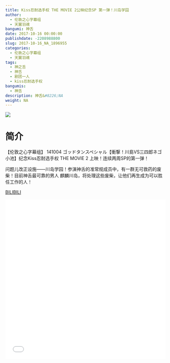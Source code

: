 ```yaml
---
title: Kiss忍耐选手权 THE MOVIE 2公映纪念SP 第一弹！川岛学园
author: 
  - 伦敦之心字幕组
  - 天翼羽魂
bangumi: 神舌
date: 2017-10-16 00:00:00
publishdate: -2208988800
slug: 2017-10-16_NA_1896955
categories: 
  - 伦敦之心字幕组
  - 天翼羽魂
tags: 
  - 神之舌
  - 神舌
  - 剧团一人
  - kiss忍耐选手权
bangumis: 
  - 神舌
description: 神舌&#8226;NA
weight: NA
---
```


![](https://i.imgur.com/qkH2oJf.jpg)

# 简介  
【伦敦之心字幕组】 141004 ゴッドタンスペシャル【衝撃！川島VS三四郎ネゴ小池】纪念Kiss忍耐选手权 THE MOVIE 2 上映！连续两周SP的第一弹！


问题儿改正设施——川岛学园！参演神舌的准常规成员中，有一群无可救药的废柴！目前神舌最可靠的男人 麒麟川岛，将处理这些废柴，让他们再生成为可以胜任工作的人！

  [BILIBILI](https://www.bilibili.com/video/av1896955/)


<div class="vcontainer">  <iframe class='video' src="//www.bilibili.com/blackboard/player.html?aid=1896955" width="100%" height="500" frameborder="0" allowfullscreen="allowfullscreen"></iframe></div>
